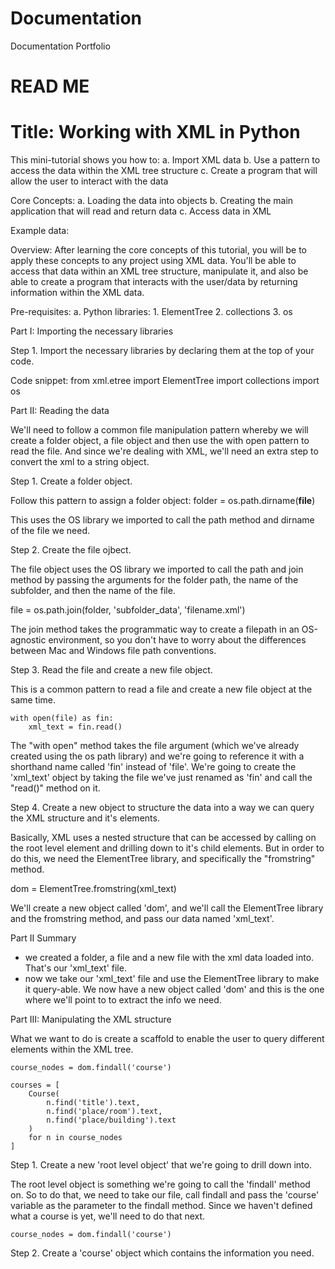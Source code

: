 # Documentation
Documentation Portfolio

# READ ME

# Title: Working with XML in Python

This mini-tutorial shows you how to:
  a. Import XML data
  b. Use a pattern to access the data within the XML tree structure
  c. Create a program that will allow the user to interact with the data
  
Core Concepts:
  a. Loading the data into objects
  b. Creating the main application that will read and return data
  c. Access data in XML

Example data:


Overview:
After learning the core concepts of this tutorial, you will be to apply these concepts to any project using XML data. You'll be able to access that data within an XML tree structure, manipulate it, and also be able to create a program that interacts with the user/data by returning information within the XML data.

Pre-requisites:
  a. Python libraries:
    1. ElementTree
    2. collections
    3. os

Part I: Importing the necessary libraries

Step 1. Import the necessary libraries by declaring them at the top of your code.

Code snippet:
from xml.etree import ElementTree
import collections
import os

Part II: Reading the data

We'll need to follow a common file manipulation pattern whereby we will create a folder object, a file object and then use the with open pattern to read the file. And since we're dealing with XML, we'll need an extra step to convert the xml to a string object.

Step 1. Create a folder object.

Follow this pattern to assign a folder object:
folder = os.path.dirname(__file__)

This uses the OS library we imported to call the path method and dirname of the file we need.

Step 2. Create the file ojbect.

The file object uses the OS library we imported to call the path and join method by passing the arguments for the folder path, the name of the subfolder, and then the name of the file.

file = os.path.join(folder, 'subfolder_data', 'filename.xml')

The join method takes the programmatic way to create a filepath in an OS-agnostic environment, so you don't have to worry about the differences between Mac and Windows file path conventions.

Step 3. Read the file and create a new file object.

This is a common pattern to read a file and create a new file object at the same time.

    with open(file) as fin:
        xml_text = fin.read()

The "with open" method takes the file argument (which we've already created using the os path library) and we're going to reference it with a shorthand name called 'fin' instead of 'file'. We're going to create the 'xml_text' object by taking the file we've just renamed as 'fin' and call the "read()" method on it.

Step 4. Create a new object to structure the data into a way we can query the XML structure and it's elements.

Basically, XML uses a nested structure that can be accessed by calling on the root level element and drilling down to it's child elements. But in order to do this, we need the ElementTree library, and specifically the "fromstring" method.

dom = ElementTree.fromstring(xml_text)

We'll create a new object called 'dom', and we'll call the ElementTree library and the fromstring method, and pass our data named 'xml_text'.

Part II Summary 
- we created a folder, a file and a new file with the xml data loaded into. That's our 'xml_text' file. 
- now we take our 'xml_text' file and use the ElementTree library to make it query-able. We now have a new object called 'dom' and this is the one where we'll point to to extract the info we need.

Part III: Manipulating the XML structure

What we want to do is create a scaffold to enable the user to query different elements within the XML tree. 

    course_nodes = dom.findall('course')

    courses = [
        Course(
            n.find('title').text,
            n.find('place/room').text,
            n.find('place/building').text
        )
        for n in course_nodes
    ]

Step 1. Create a new 'root level object' that we're going to drill down into.

The root level object is something we're going to call the 'findall' method on. So to do that, we need to take our file, call findall and pass the 'course' variable as the parameter to the findall method. Since we haven't defined what a course is yet, we'll need to do that next.

    course_nodes = dom.findall('course')

Step 2. Create a 'course' object which contains the information you need.

















